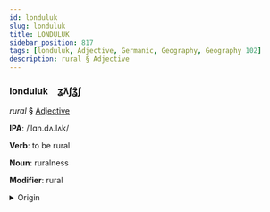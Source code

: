 ```yaml
---
id: londuluk
slug: londuluk
title: LONDULUK
sidebar_position: 817
tags: [londuluk, Adjective, Germanic, Geography, Geography 102]
description: rural § Adjective
---
```


### londuluk&emsp;<span kind="abugida">ʓ̃ʌʃʓ̑ʃ</span>

*rural* **§** [Adjective](../../tags/Adjective)

**IPA**: /ˈlɑn.dʌ.lʌk/

**Verb**: to be rural

**Noun**: ruralness

**Modifier**: rural

<details>
    <summary>Origin</summary>
    Dutch landelijk /ˈlɑndələk/<br/>
    <em>Germanic Language Family</em>
</details>